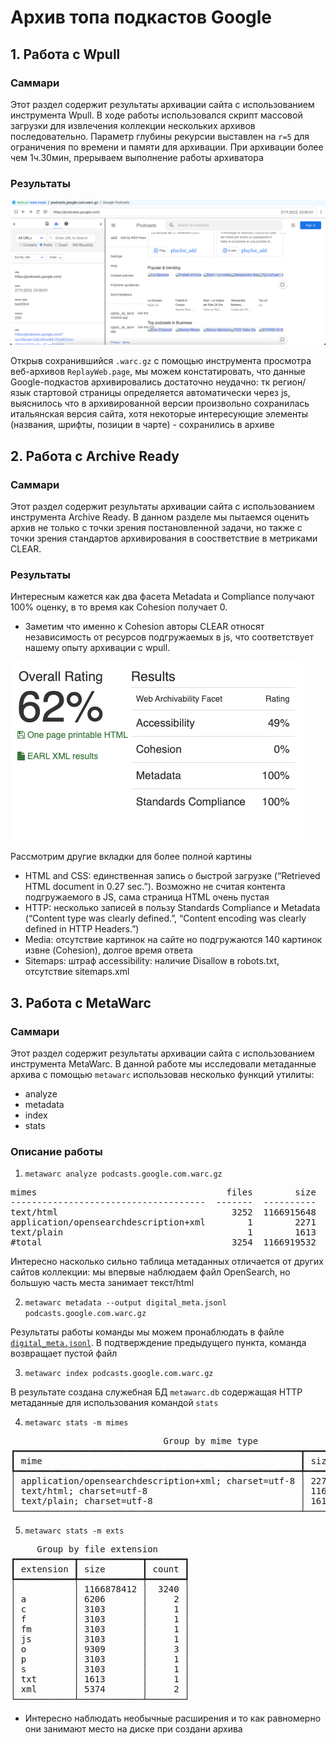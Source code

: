 # Архив топа подкастов Google

## 1. Работа с Wpull

### Саммари

Этот раздел содержит результаты архивации сайта с использованием инструмента Wpull.
В ходе работы использовался скрипт массовой загрузки для извлечения коллекции нескольких архивов последовательно. Параметр глубины рекурсии выставлен на `r=5` для ограничения по времени и памяти для архивации. При архивации более чем 1ч.30мин, прерываем выполнение работы архиватора

### Результаты

[![Результаты загрузки wpull](./replay-web-page.png)](./replay-web-page.png)

Открыв сохранившийся `.warc.gz` с помощью инструмента просмотра веб-архивов `ReplayWeb.page`, мы можем констатировать, что данные Google-подкастов архивировались достаточно неудачно: тк регион/язык стартовой страницы определяется автоматически через js, выяснилось что в архивированной версии произвольно сохранилась итальянская версия сайта, хотя некоторые интересующие элементы (названия, шрифты, позиции в чарте) - сохранились в архиве

## 2. Работа с Archive Ready

### Саммари

Этот раздел содержит результаты архивации сайта с использованием инструмента Archive Ready. В данном разделе мы пытаемся оценить архив не только с точки зрения постановленной задачи, но также с точки зрения стандартов архивирования в соостветствие в метриками CLEAR.

### Результаты


Интересным кажется как два фасета Metadata и Compliance получают 100% оценку, в то время как Cohesion получает 0.
- Заметим что именно к Cohesion авторы CLEAR относят независимость от ресурсов подгружаемых в js, что соответствует нашему опыту архивации с wpull.


[![Результаты анализа CLEAR](./archiveready.png)](./archiveready.png)


Рассмотрим другие вкладки для более полной картины
- HTML and CSS: единственная запись о быстрой загрузке (“Retrieved HTML document in 0.27 sec.”). Возможно не считая контента подгружаемого в JS, сама страница HTML очень пустая
- HTTP: несколько записей в пользу Standards Compliance и Metadata (“Content type was clearly defined.”, “Content encoding was clearly defined in HTTP Headers.”)
- Media: отсутствие картинок на сайте но подгружаются 140 картинок извне (Cohesion), долгое время ответа 
- Sitemaps: штраф accessibility: наличие Disallow в robots.txt, отсутствие sitemaps.xml


## 3. Работа с MetaWarc

### Саммари

Этот раздел содержит результаты архивации сайта с использованием инструмента MetaWarc.
В данной работе мы исследовали метаданные архива с помощью `metawarc` использовав несколько функций утилиты:
- analyze
- metadata
- index
- stats

### Описание работы

1. `metawarc analyze podcasts.google.com.warc.gz`
<pre>
mimes                                    files        size          share
-------------------------------------  -------  ----------  -------------
text/html                                 3252  1166915648   99.9997
application/opensearchdescription+xml        1        2271    0.000194615
text/plain                                   1        1613    0.000138227
#total                                    3254  1166919532  100
</pre>

Интересно насколько сильно таблица метаданных отличается от других сайтов коллекции: мы впервые наблюдаем файл OpenSearch, но большую часть места занимает текст/html

2. `metawarc metadata --output digital_meta.jsonl podcasts.google.com.warc.gz`

Результаты работы команды мы можем пронаблюдать в файле [`digital_meta.jsonl`](./digital_meta.jsonl).
В подтверждение предыдущего пункта, команда возвращает пустой файл

3. `metawarc index podcasts.google.com.warc.gz`

В результате создана служебная БД `metawarc.db` содержащая HTTP метаданные для использования командой `stats`

4. `metawarc stats -m mimes`
<pre>
                             Group by mime type                              
┏━━━━━━━━━━━━━━━━━━━━━━━━━━━━━━━━━━━━━━━━━━━━━━━━━━━━━━┳━━━━━━━━━━━━┳━━━━━━━┓
┃ mime                                                 ┃ size       ┃ count ┃
┡━━━━━━━━━━━━━━━━━━━━━━━━━━━━━━━━━━━━━━━━━━━━━━━━━━━━━━╇━━━━━━━━━━━━╇━━━━━━━┩
│ application/opensearchdescription+xml; charset=utf-8 │ 2271       │     1 │
│ text/html; charset=utf-8                             │ 1166915648 │  3252 │
│ text/plain; charset=utf-8                            │ 1613       │     1 │
└──────────────────────────────────────────────────────┴────────────┴───────┘
</pre>


5. `metawarc stats -m exts`

<pre>
     Group by file extension      
┏━━━━━━━━━━━┳━━━━━━━━━━━━┳━━━━━━━┓
┃ extension ┃ size       ┃ count ┃
┡━━━━━━━━━━━╇━━━━━━━━━━━━╇━━━━━━━┩
│           │ 1166878412 │  3240 │
│ a         │ 6206       │     2 │
│ c         │ 3103       │     1 │
│ f         │ 3103       │     1 │
│ fm        │ 3103       │     1 │
│ js        │ 3103       │     1 │
│ o         │ 9309       │     3 │
│ p         │ 3103       │     1 │
│ s         │ 3103       │     1 │
│ txt       │ 1613       │     1 │
│ xml       │ 5374       │     2 │
└───────────┴────────────┴───────┘
</pre>

- Интересно наблюдать необычные расширения и то как равномерно они занимают место на диске при создани архива
